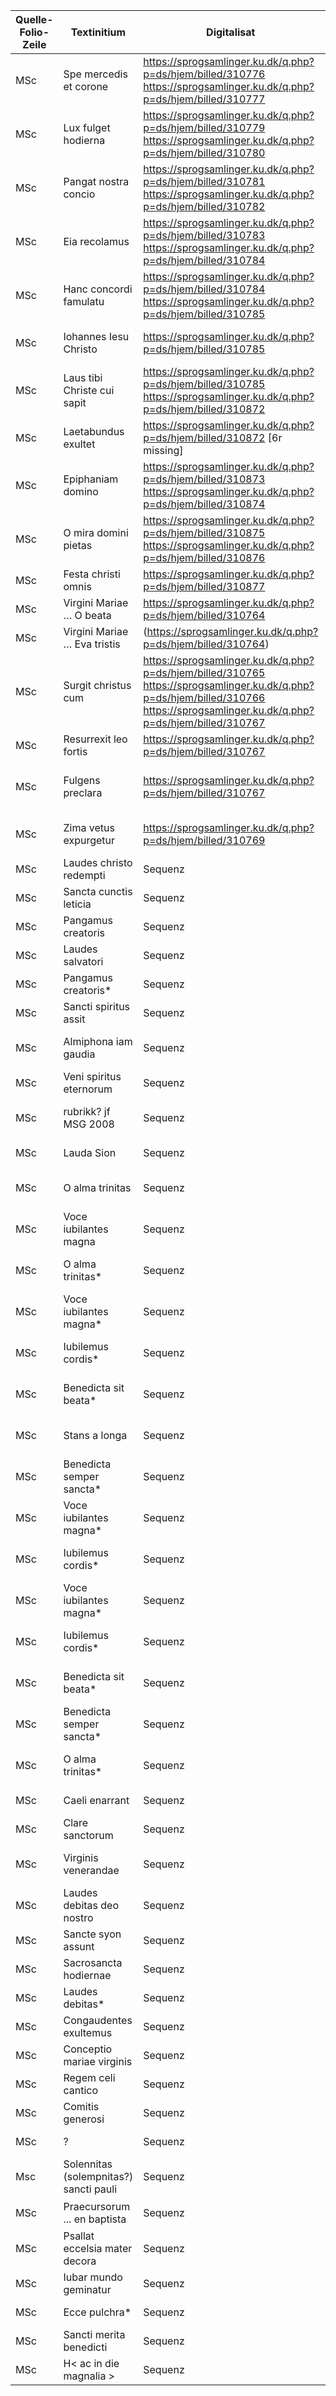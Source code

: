 | Quelle-Folio-Zeile | Textinitium | Digitalisat | Festtag | Nachweis Text |
|--|--|--|--|--|
|MSc| Spe mercedis et corone | https://sprogsamlinger.ku.dk/q.php?p=ds/hjem/billed/310776 https://sprogsamlinger.ku.dk/q.php?p=ds/hjem/billed/310777 | Thomas Cantuariensis | AH 55, 9 |
|MSc| Lux fulget hodierna | https://sprogsamlinger.ku.dk/q.php?p=ds/hjem/billed/310779 https://sprogsamlinger.ku.dk/q.php?p=ds/hjem/billed/310780| ? Dominica infra octavam nativitatis - ? Sexto die | AH 8, 6 |
|MSc| Pangat nostra concio | https://sprogsamlinger.ku.dk/q.php?p=ds/hjem/billed/310781 https://sprogsamlinger.ku.dk/q.php?p=ds/hjem/billed/310782 | Silvester | AH 9, 390 |
|MSc| Eia recolamus | https://sprogsamlinger.ku.dk/q.php?p=ds/hjem/billed/310783 https://sprogsamlinger.ku.dk/q.php?p=ds/hjem/billed/310784 | Circumcisio domini<sup>3</sup> | AH 53, 16 |
|MSc| Hanc concordi famulatu | https://sprogsamlinger.ku.dk/q.php?p=ds/hjem/billed/310784 https://sprogsamlinger.ku.dk/q.php?p=ds/hjem/billed/310785 | Octava Stephani | AH 53, 215 |
|MSc| Iohannes Iesu Christo | https://sprogsamlinger.ku.dk/q.php?p=ds/hjem/billed/310785 | Octava Iohannis Evangelistea | AH 53, 168 |
|MSc| Laus tibi Christe cui sapit | https://sprogsamlinger.ku.dk/q.php?p=ds/hjem/billed/310785 https://sprogsamlinger.ku.dk/q.php?p=ds/hjem/billed/310872 | Octava innocentium | AH 53, 156 | 
|MSc| Laetabundus exultet | https://sprogsamlinger.ku.dk/q.php?p=ds/hjem/billed/310872 [6r missing] | Vigilia Epiphaniae | AH 54. 2 |
|MSc| Epiphaniam domino | https://sprogsamlinger.ku.dk/q.php?p=ds/hjem/billed/310873 https://sprogsamlinger.ku.dk/q.php?p=ds/hjem/billed/310874 | Epiphania | AH 7, 37, AH 53, 28 |
|MSc| O mira domini pietas | https://sprogsamlinger.ku.dk/q.php?p=ds/hjem/billed/310875 https://sprogsamlinger.ku.dk/q.php?p=ds/hjem/billed/310876 | Dominica infra octava Epiphaniae | siehe AH 53:24 |
|MSc| Festa christi omnis | https://sprogsamlinger.ku.dk/q.php?p=ds/hjem/billed/310877 | Octava Epiphaniae | AH 53, 29 (1–8) |
|MSc| Virgini Mariae … O beata | https://sprogsamlinger.ku.dk/q.php?p=ds/hjem/billed/310764 | Beata Maria virgo | AH 54, 21 (6–7) |
|MSc| Virgini Mariae … Eva tristis | (https://sprogsamlinger.ku.dk/q.php?p=ds/hjem/billed/310764) | Beata Maria virgo | AH 54, 18 |
|MSc| Surgit christus cum | https://sprogsamlinger.ku.dk/q.php?p=ds/hjem/billed/310765 https://sprogsamlinger.ku.dk/q.php?p=ds/hjem/billed/310766 https://sprogsamlinger.ku.dk/q.php?p=ds/hjem/billed/310767 | Pascha | AH 54, 230 |
|MSc| Resurrexit leo fortis | https://sprogsamlinger.ku.dk/q.php?p=ds/hjem/billed/310767 | Pascha | nicht in AH |
|MSc| Fulgens preclara | https://sprogsamlinger.ku.dk/q.php?p=ds/hjem/billed/310767 | Pascha | AH 7, 44 (1–5b), AH 53, 35 (1–9) |
|MSc| Zima vetus expurgetur | https://sprogsamlinger.ku.dk/q.php?p=ds/hjem/billed/310769 | Feria II post Pascha | AH 54, 149 (1–17) |
|MSc| Laudes christo redempti | Sequenz | Feria IV post Pascha | AH 53, 45 |
|MSc| Sancta cunctis leticia | Sequenz | Feria VI post Pascha | AH 40, 24 |
|MSc| Pangamus creatoris | Sequenz | Sabbatum post Pascha | AH 53, 46 |
|MSc| Laudes salvatori | Sequenz | Dominica I post Pascha | AH 53, 36 (1–14) |
|MSc| Pangamus creatoris* | Sequenz | Dominica IV post Pascha | AH 53, 46 |
|MSc| Sancti spiritus assit | Sequenz | Pentecoste | AH 53, 70 |
|MSc| Almiphona iam gaudia | Sequenz | Feria IV post Pentecosten | AH 7, 79, AH 53, 76 |
|MSc| Veni spiritus eternorum | Sequenz | Feria V post Pentecosten | AH 53, 71 (1–3) |
|MSc| rubrikk? jf MSG 2008 | Sequenz | Sabbato [post pentecosten] | ? |
|MSc| Lauda Sion | Sequenz | Corpus Christi | AH 50, 385 |
|MSc| O alma trinitas | Sequenz | Dominica III post Pentecosten | AH 7, 97 (1–4a) |
|MSc| Voce iubilantes magna | Sequenz | Dominica IV post Pentecosten | AH 10, 37 |
|MSc| O alma trinitas* | Sequenz | Dominica VIII post Pentecosten | AH 7, 97 |
|MSc| Voce iubilantes magna* | Sequenz | Dominica IX post Pentecosten | AH 10, 37 |
|MSc| Iubilemus cordis* | Sequenz | Dominica X post Pentecosten | AH 54, 165 |
|MSc| Benedicta sit beata* | Sequenz | Dominica XI post Pentecosten | AH 7, 96, AH 53, 81b |
|MSc| Stans a longa | Sequenz | Dominica XII post Pentecosten | AH 53, 93 |
|MSc| Benedicta semper sancta* | Sequenz | Dominica XIII post Pentecosten | AH 7, 95, AH 53, 81 |
|MSc| Voce iubilantes magna* | Sequenz | Dominica XV post Pentecosten | AH 10, 37 |
|MSc| Iubilemus cordis* | Sequenz | Dominica XVI post Pentecosten | AH 54, 165 |
|MSc| Voce iubilantes magna* | Sequenz | Dominica XX post Pentecosten | AH 10, 37 |
|MSc| Iubilemus cordis* | Sequenz | Dominica XXI post Pentecosten | AH 54, 165 |
|MSc| Benedicta sit beata* | Sequenz | Dominica XXII post Pentecosten | AH 7, 96, AH 53, 81b |
|MSc| Benedicta semper sancta* | Sequenz | Dominica XXIII post Pentecosten | AH 7, 95, AH 53, 81 |
|MSc| O alma trinitas* | Sequenz | Dominica XXIV post Pentecosten | AH 7, 97 |
|MSc| Caeli enarrant | Sequenz | Apostoli | AH 50, 267 |
|MSc| Clare sanctorum | Sequenz | Apostoli | AH 53, 228 (1–5) |
|MSc| Virginis venerandae | Sequenz | Virgo et martyr? | AH 53, 246 (2–12) |
|MSc| Laudes debitas deo nostro | Sequenz | Virgo et martyr<sup>5</sup> | AH 54, 62 (1–14) |
|MSc| Sancte syon assunt | Sequenz | Dedicatio ecclesiae | AH 55, 33 |
|MSc| Sacrosancta hodiernae | Sequenz | Andreas | AH 54, 30 |
|MSc| Laudes debitas* | Sequenz | Barbara | AH 54, 62 |
|MSc| Congaudentes exultemus | Sequenz | Nicholaus | AH 54, 66 |
|MSc| Conceptio mariae virginis | Sequenz | Conceptio Mariae | AH 54, 188 |
|MSc| Regem celi cantico | Sequenz | Lucia | nicht in AH |
|MSc| Comitis generosi | Sequenz | Translatio Magni | nicht in AH |
|MSc| ? | Sequenz | Thorlacus | nicht in AH |
|Msc| Solennitas (solempnitas?) sancti pauli | Sequenz | Paulus | ? |
|MSc| Praecursorum ... en baptista| Sequenz | Iohannes Baptista<sup>4</sup> | ? |
|MSc| Psallat eccelsia mater decora | Sequenz | Swithun | AH 37, 306 (...) |
|MSc| Iubar mundo geminatur | Sequenz | Octava Petri et Pauli | AH 42, 312 (...) |
|MSc| Ecce pulchra* | Sequenz | Sancti in Selio| ? |
|MSc| Sancti merita benedicti | Sequenz | Translatio Benedicti | ? |
|MSc| H< ac in die magnalia > | Sequenz | Margareta | ? |
